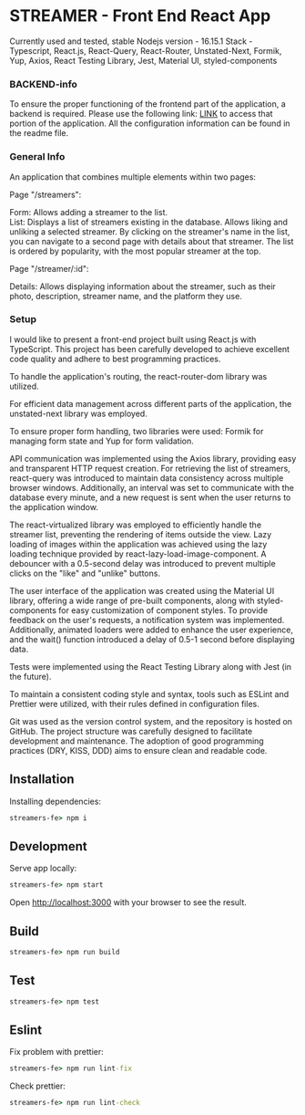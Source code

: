 # STREAMER - Front End React App
Currently used and tested, stable Nodejs version - 16.15.1
Stack - Typescript, React.js, React-Query, React-Router, Unstated-Next, Formik, Yup, Axios, React Testing Library, Jest, Material UI, styled-components

### BACKEND-info
To ensure the proper functioning of the frontend part of the application, a backend is required. Please use the following link: [LINK](https://github.com/KordianKorsakowski/stremers-be) to access that portion of the application. All the configuration information can be found in the readme file.
### General Info 

An application that combines multiple elements within two pages:

Page "/streamers":

Form: 
Allows adding a streamer to the list.   
List: 
Displays a list of streamers existing in the database.
Allows liking and unliking a selected streamer.
By clicking on the streamer's name in the list, you can navigate to a second page with details about that streamer.
The list is ordered by popularity, with the most popular streamer at the top.

Page "/streamer/:id":

Details: 
Allows displaying information about the streamer, such as their photo, description, streamer name, and the platform they use.

### Setup

I would like to present a front-end project built using React.js with TypeScript. This project has been carefully developed to achieve excellent code quality and adhere to best programming practices.

To handle the application's routing, the react-router-dom library was utilized.

For efficient data management across different parts of the application, the unstated-next library was employed.

To ensure proper form handling, two libraries were used: Formik for managing form state and Yup for form validation.

API communication was implemented using the Axios library, providing easy and transparent HTTP request creation. For retrieving the list of streamers, react-query was introduced to maintain data consistency across multiple browser windows. Additionally, an interval was set to communicate with the database every minute, and a new request is sent when the user returns to the application window.

The react-virtualized library was employed to efficiently handle the streamer list, preventing the rendering of items outside the view. Lazy loading of images within the application was achieved using the lazy loading technique provided by react-lazy-load-image-component. A debouncer with a 0.5-second delay was introduced to prevent multiple clicks on the "like" and "unlike" buttons.

The user interface of the application was created using the Material UI library, offering a wide range of pre-built components, along with styled-components for easy customization of component styles. To provide feedback on the user's requests, a notification system was implemented. Additionally, animated loaders were added to enhance the user experience, and the wait() function introduced a delay of 0.5-1 second before displaying data.

Tests were implemented using the React Testing Library along with Jest (in the future).

To maintain a consistent coding style and syntax, tools such as ESLint and Prettier were utilized, with their rules defined in configuration files.

Git was used as the version control system, and the repository is hosted on GitHub. The project structure was carefully designed to facilitate development and maintenance. The adoption of good programming practices (DRY, KISS, DDD) aims to ensure clean and readable code.

## Installation
Installing dependencies:

```cmd
streamers-fe> npm i
```

## Development
Serve app locally:

```cmd
streamers-fe> npm start
```

Open [http://localhost:3000](http://localhost:3000) with your browser to see the result.

## Build

```cmd
streamers-fe> npm run build
```
## Test

```cmd
streamers-fe> npm test
```

## Eslint
Fix problem with prettier:
```cmd
streamers-fe> npm run lint-fix
```
Check prettier:
```cmd
streamers-fe> npm run lint-check
```
